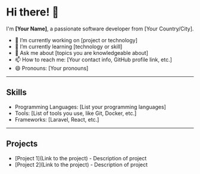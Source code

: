 # Hi there! 👋

I'm **[Your Name]**, a passionate software developer from [Your Country/City].

- 🔭 I’m currently working on [project or technology]
- 🌱 I’m currently learning [technology or skill]
- 💬 Ask me about [topics you are knowledgeable about]
- 📫 How to reach me: [Your contact info, GitHub profile link, etc.]
- 😄 Pronouns: [Your pronouns]

---

## Skills
- Programming Languages: [List your programming languages]
- Tools: [List of tools you use, like Git, Docker, etc.]
- Frameworks: [Laravel, React, etc.]

---

## Projects
- [Project 1](Link to the project) - Description of project
- [Project 2](Link to the project) - Description of project
